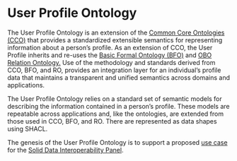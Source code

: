 # User Profile Ontology
The User Profile Ontology is an extension of the [Common Core Ontologies (CCO)](https://github.com/CommonCoreOntology/CommonCoreOntologies) that provides a standardized extensible semantics for representing information about a person’s profile. As an extension of CCO, the User Profile inherits and re-uses the [Basic Formal Ontology (BFO)](https://github.com/BFO-ontology/BFO) and [OBO Relation Ontology.](https://github.com/oborel/obo-relations) Use of the methodology and standards derived from CCO, BFO, and RO, provides an integration layer for an individual’s profile data that maintains a transparent and unified semantics across domains and applications.

The User Profile Ontology relies on a standard set of semantic models for describing the information contained in a person’s profile. These models are repeatable across applications and, like the ontologies, are extended from those used in CCO, BFO, and RO. There are represented as data shapes using SHACL.

The genesis of the User Profile Ontology is to support a proposed [use case](https://github.com/solid/data-interoperability-panel/blob/JKReynolds-patch-1/user-profile/use-cases.md) for the [Solid Data Interoperability Panel](https://github.com/solid/data-interoperability-panel/tree/JKReynolds-patch-1).

